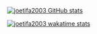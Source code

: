 [![joetifa2003 GitHub stats](https://github-readme-stats.vercel.app/api?username=joetifa2003&theme=gotham)](https://github.com/anuraghazra/github-readme-stats)

[![joetifa2003 wakatime stats](https://github-readme-stats.vercel.app/api/wakatime?username=joetifa2003)](https://github.com/anuraghazra/github-readme-stats)
